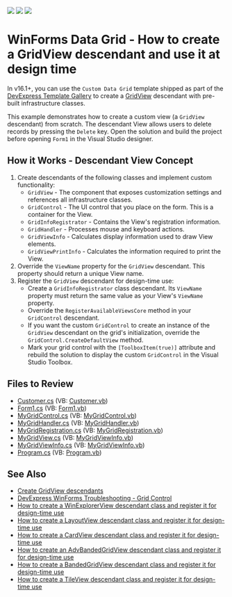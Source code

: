<!-- default badges list -->
![](https://img.shields.io/endpoint?url=https://codecentral.devexpress.com/api/v1/VersionRange/128626635/16.1.4%2B)
[![](https://img.shields.io/badge/Open_in_DevExpress_Support_Center-FF7200?style=flat-square&logo=DevExpress&logoColor=white)](https://supportcenter.devexpress.com/ticket/details/E900)
[![](https://img.shields.io/badge/📖_How_to_use_DevExpress_Examples-e9f6fc?style=flat-square)](https://docs.devexpress.com/GeneralInformation/403183)
<!-- default badges end -->

# WinForms Data Grid - How to create a GridView descendant and use it at design time

In v16.1+, you can use the `Custom Data Grid` template shipped as part of the [DevExpress Template Gallery](https://docs.devexpress.com/WindowsForms/16492/whats-installed/template-gallery) to create a [GridView](https://docs.devexpress.com/WindowsForms/DevExpress.XtraGrid.Views.Grid.GridView) descendant with pre-built infrastructure classes.

This example demonstrates how to create a custom view (a `GridView` descendant) from scratch. The descendant View allows users to delete records by pressing the `Delete` key. Open the solution and build the project before opening `Form1` in the Visual Studio designer.

## How it Works - Descendant View Concept

1. Create descendants of the following classes and implement custom functionality:
    * `GridView` - The component that exposes customization settings and references all infrastructure classes.
    * `GridControl` - The UI control that you place on the form. This is a container for the View.
    * `GridInfoRegistrator` - Contains the View's registration information.
    * `GridHandler` - Processes mouse and keyboard actions.
    * `GridViewInfo` - Calculates display information used to draw View elements.
    * `GridViewPrintInfo` - Calculates the information required to print the View.
2. Override the `ViewName` property for the `GridView` descendant. This property should return a unique View name.
3. Register the `GridView` descendant for design-time use:
    * Create a `GridInfoRegistrator` class descendant. Its `ViewName` property must return the same value as your View's `ViewName` property.
    * Override the `RegisterAvailableViewsCore` method in your `GridControl` descendant.
    * If you want the custom `GridControl` to create an instance of the `GridView` descendant on the grid's initialization, override the `GridControl.CreateDefaultView` method.
    * Mark your grid control with the `[ToolboxItem(true)]` attribute and rebuild the solution to display the custom `GridControl` in the Visual Studio Toolbox.

<!-- default file list -->
## Files to Review

* [Customer.cs](./CS/MyXtraGrid/Customer.cs) (VB: [Customer.vb](./VB/MyXtraGrid/Customer.vb))
* [Form1.cs](./CS/MyXtraGrid/Form1.cs) (VB: [Form1.vb](./VB/MyXtraGrid/Form1.vb))
* [MyGridControl.cs](./CS/MyXtraGrid/MyGridControl.cs) (VB: [MyGridControl.vb](./VB/MyXtraGrid/MyGridControl.vb))
* [MyGridHandler.cs](./CS/MyXtraGrid/MyGridHandler.cs) (VB: [MyGridHandler.vb](./VB/MyXtraGrid/MyGridHandler.vb))
* [MyGridRegistration.cs](./CS/MyXtraGrid/MyGridRegistration.cs) (VB: [MyGridRegistration.vb](./VB/MyXtraGrid/MyGridRegistration.vb))
* [MyGridView.cs](./CS/MyXtraGrid/MyGridView.cs) (VB: [MyGridViewInfo.vb](./VB/MyXtraGrid/MyGridViewInfo.vb))
* [MyGridViewInfo.cs](./CS/MyXtraGrid/MyGridViewInfo.cs) (VB: [MyGridViewInfo.vb](./VB/MyXtraGrid/MyGridViewInfo.vb))
* [Program.cs](./CS/MyXtraGrid/Program.cs) (VB: [Program.vb](./VB/MyXtraGrid/Program.vb))
<!-- default file list end -->

## See Also
- [Create GridView descendants](https://www.devexpress.com/Support/Center/p/A859)
- [DevExpress WinForms Troubleshooting - Grid Control](https://go.devexpress.com/CheatSheets_WinForms_Examples_T934742.aspx)
- [How to create a WinExplorerView descendant class and register it for design-time use](https://www.devexpress.com/Support/Center/p/T122347)
- [How to create a LayoutView descendant class and register it for design-time use](https://www.devexpress.com/Support/Center/p/T122335)
- [How to create a CardView descendant class and register it for design-time use](https://www.devexpress.com/Support/Center/p/T122333)
- [How to create an AdvBandedGridView descendant class and register it for design-time use](https://www.devexpress.com/Support/Center/p/T122322)
- [How to create a BandedGridView descendant class and register it for design-time use](https://www.devexpress.com/Support/Center/p/T122275)
- [How to create a TileView descendant class and register it for design-time use](https://www.devexpress.com/Support/Center/p/T233168)


